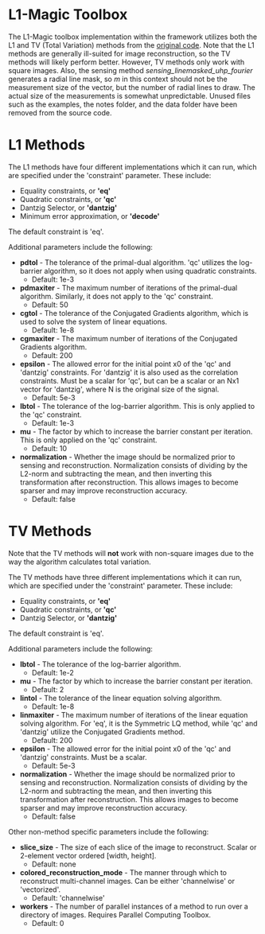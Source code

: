 # L1-Magic Toolbox
The L1-Magic toolbox implementation within the framework utilizes both the L1 and TV (Total Variation) methods from the [original code](https://statweb.stanford.edu/~candes/software/l1magic/).
Note that the L1 methods are generally ill-suited for image reconstruction, so the TV methods will likely perform better. However, TV methods only work with square images.
Also, the sensing method *sensing_linemasked_uhp_fourier* generates a radial line mask, so *m* in this context should not be the measurement size of the vector, but the number of radial lines to draw. The actual size of the measurements is somewhat unpredictable.
Unused files such as the examples, the notes folder, and the data folder have been removed from the source code.

# L1 Methods
The L1 methods have four different implementations which it can run, which are specified under the 'constraint' parameter. These include:
* Equality constraints, or **'eq'**
* Quadratic constraints, or **'qc'**
* Dantzig Selector, or **'dantzig'**
* Minimum error approximation, or **'decode'**

The default constraint is 'eq'.

Additional parameters include the following:
* **pdtol** - The tolerance of the primal-dual algorithm. 'qc' utilizes the log-barrier algorithm, so it does not apply when using quadratic constraints.
  * Default: 1e-3
* **pdmaxiter** - The maximum number of iterations of the primal-dual algorithm. Similarly, it does not apply to the 'qc' constraint.
  * Default: 50
* **cgtol** - The tolerance of the Conjugated Gradients algorithm, which is used to solve the system of linear equations.
  * Default: 1e-8
* **cgmaxiter** - The maximum number of iterations of the Conjugated Gradients algorithm.
  * Default: 200
* **epsilon** - The allowed error for the initial point x0 of the 'qc' and 'dantzig' constraints. For 'dantzig' it is also used as the correlation constraints. Must be a scalar for 'qc', but can be a scalar or an Nx1 vector for 'dantzig', where N is the original size of the signal.
  * Default: 5e-3
* **lbtol** - The tolerance of the log-barrier algorithm. This is only applied to the 'qc' constraint.
  * Default: 1e-3
* **mu** - The factor by which to increase the barrier constant per iteration. This is only applied on the 'qc' constraint.
  * Default: 10
* **normalization** - Whether the image should be normalized prior to sensing and reconstruction. Normalization consists of dividing by the L2-norm and subtracting the mean, and then inverting this transformation after reconstruction. This allows images to become sparser and may improve reconstruction accuracy.
  * Default: false

# TV Methods
Note that the TV methods will **not** work with non-square images due to the way the algorithm calculates total variation.

The TV methods have three different implementations which it can run, which are specified under the 'constraint' parameter. These include:
* Equality constraints, or **'eq'**
* Quadratic constraints, or **'qc'**
* Dantzig Selector, or **'dantzig'**

The default constraint is 'eq'.

Additional parameters include the following:
* **lbtol** - The tolerance of the log-barrier algorithm.
  * Default: 1e-2
* **mu** - The factor by which to increase the barrier constant per iteration.
  * Default: 2
* **lintol** - The tolerance of the linear equation solving algorithm.
  * Default: 1e-8
* **linmaxiter** - The maximum number of iterations of the linear equation solving algorithm. For 'eq', it is the Symmetric LQ method, while 'qc' and 'dantzig' utilize the Conjugated Gradients method.
  * Default: 200
* **epsilon** - The allowed error for the initial point x0 of the 'qc' and 'dantzig' constraints. Must be a scalar.
  * Default: 5e-3
* **normalization** - Whether the image should be normalized prior to sensing and reconstruction. Normalization consists of dividing by the L2-norm and subtracting the mean, and then inverting this transformation after reconstruction. This allows images to become sparser and may improve reconstruction accuracy.
  * Default: false

Other non-method specific parameters include the following:
* **slice_size** - The size of each slice of the image to reconstruct. Scalar or 2-element vector ordered [width, height].
  * Default: none
* **colored_reconstruction_mode** - The manner through which to reconstruct multi-channel images. Can be either 'channelwise' or 'vectorized'.
  * Default: 'channelwise'
* **workers** - The number of parallel instances of a method to run over a directory of images. Requires Parallel Computing Toolbox.
  * Default: 0